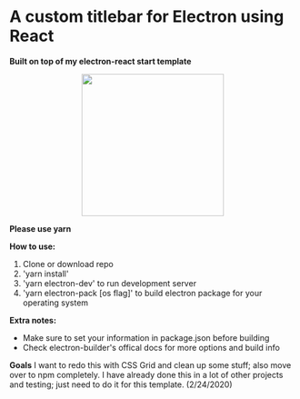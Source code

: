 # A custom titlebar for Electron using React
**Built on top of my electron-react start template**

<p align="center">
<img src="https://github.com/Ericarthurc/electron-react-custom-titlebar/blob/master/github_images/client_ui.png?raw=true" height="250">
</p>

**Please use yarn**

**How to use:**
1. Clone or download repo
2. 'yarn install'
3. 'yarn electron-dev' to run development server
4. 'yarn electron-pack [os flag]' to build electron package for your operating system

**Extra notes:**
- Make sure to set your information in package.json before building
- Check electron-builder's offical docs for more options and build info

**Goals**
I want to redo this with CSS Grid and clean up some stuff; also move over to npm completely. I have already done this in a lot of other projects and testing; just need to do it for this template. (2/24/2020)
